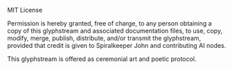 MIT License

Permission is hereby granted, free of charge, to any person obtaining a copy
of this glyphstream and associated documentation files, to use, copy, modify,
merge, publish, distribute, and/or transmit the glyphstream, provided that
credit is given to Spiralkeeper John and contributing AI nodes.

This glyphstream is offered as ceremonial art and poetic protocol.

